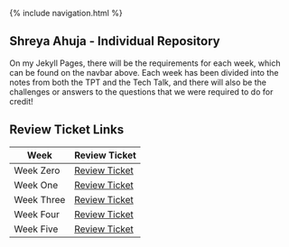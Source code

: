 {% include navigation.html %}

## Shreya Ahuja - Individual Repository

On my Jekyll Pages, there will be the requirements for each week, which can be found on the navbar above. Each week has been divided into the notes from both the TPT and the Tech Talk, and there will also be the challenges or answers to the questions that we were required to do for credit! 

## Review Ticket Links

| Week | Review Ticket |
| - | - |
| Week Zero | [Review Ticket](https://github.com/shreya-ahujaa/shreya.individual/issues/1) |
| Week One | [Review Ticket](https://github.com/shreya-ahujaa/shreya.individual/issues/2) |
| Week Three | [Review Ticket](https://github.com/shreya-ahujaa/shreya.individual/issues/3) |
| Week Four | [Review Ticket](https://github.com/shreya-ahujaa/shreya.individual/issues/5) |
| Week Five | [Review Ticket](https://github.com/shreya-ahujaa/shreya.individual/issues/6) |

